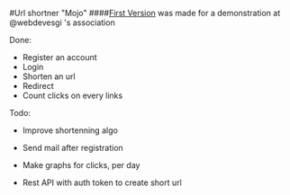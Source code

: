 #Url shortner "Mojo"
####[First Version] was made for a demonstration at @webdevesgi 's association

Done:

- Register an account
- Login
- Shorten an url
- Redirect
- Count clicks on every links

Todo:

- Improve shortenning algo
- Send mail after registration
- Make graphs for clicks, per day
- Rest API with auth token to create short url

  [first version]: https://github.com/webdevesgi/mojolicious-demo   